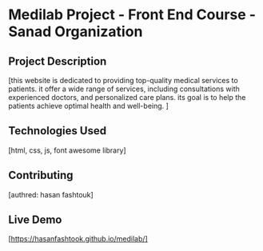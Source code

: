 # Medilab Project - Front End Course - Sanad Organization

## Project Description
[this website is dedicated to providing top-quality medical services to patients. it offer a wide range of services, including consultations with experienced doctors, and personalized care plans. its goal is to help the patients achieve optimal health and well-being.
]

## Technologies Used
[html, css, js, font awesome library]


## Contributing
[authred: hasan fashtouk]

## Live Demo
[https://hasanfashtook.github.io/medilab/]
